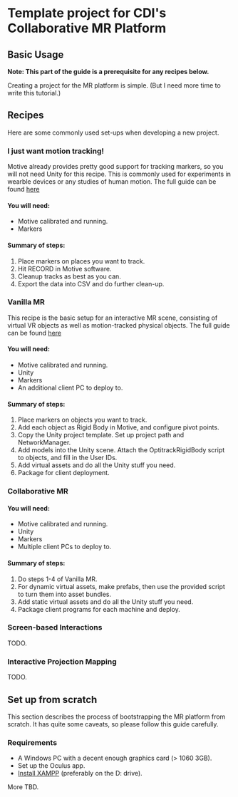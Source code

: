 # Template project for CDI's Collaborative MR Platform

## Basic Usage
**Note: This part of the guide is a prerequisite for any recipes below.**

Creating a project for the MR platform is simple. (But I need more time to write this tutorial.)

## Recipes
Here are some commonly used set-ups when developing a new project.

### I just want motion tracking!
Motive already provides pretty good support for tracking markers, so you will not need Unity for this recipe.
This is commonly used for experiments in wearble devices or any studies of human motion.
The full guide can be found [here]()

#### You will need:
* Motive calibrated and running.
* Markers

#### Summary of steps:
1. Place markers on places you want to track.
2. Hit RECORD in Motive software.
3. Cleanup tracks as best as you can.
4. Export the data into CSV and do further clean-up.

### Vanilla MR
This recipe is the basic setup for an interactive MR scene, consisting of virtual VR objects as well as motion-tracked physical objects.
The full guide can be found [here]()

#### You will need:
* Motive calibrated and running.
* Unity
* Markers
* An additional client PC to deploy to.

#### Summary of steps:
1. Place markers on objects you want to track.
2. Add each object as Rigid Body in Motive, and configure pivot points.
3. Copy the Unity project template. Set up project path and NetworkManager.
4. Add models into the Unity scene. Attach the OptitrackRigidBody script to objects, and fill in the User IDs.
5. Add virtual assets and do all the Unity stuff you need.
6. Package for client deployment.

### Collaborative MR
#### You will need:
* Motive calibrated and running.
* Unity
* Markers
* Multiple client PCs to deploy to.

#### Summary of steps:
1. Do steps 1-4 of Vanilla MR.
2. For dynamic virtual assets, make prefabs, then use the provided script to turn them into asset bundles.
3. Add static virtual assets and do all the Unity stuff you need.
4. Package client programs for each machine and deploy.

### Screen-based Interactions
TODO.

### Interactive Projection Mapping
TODO.


## Set up from scratch
This section describes the process of bootstrapping the MR platform from scratch. It has quite some caveats, so please follow this guide carefully. 

### Requirements
* A Windows PC with a decent enough graphics card (> 1060 3GB).
* Set up the Oculus app.
* [Install XAMPP](https://www.apachefriends.org/index.html) (preferably on the D: drive).

More TBD.
